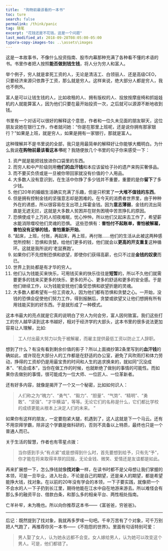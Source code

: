 ```yaml
---
title:  "购物前最该看的一本书"
toc: ture
search: false
permalink: /think/panic
tag: 随笔
excerpt: "花钱还是不花钱，这是一个问题"
last_modified_at: 2018-09-28T08:05:00-05:00
typora-copy-images-to: ..\assets\images
---
```


这是一本故事书，不像什么投资指南、股市内幕那种充满了各种看不懂的术语的书。书里作者把人按照**能否做到钱生钱**，将人分为穷人和富人。

举个例子，穷人就是拿死工资的人，无论是清洁工、白领丽人、还是高级CEO，只要经济来源只依靠于工资，那么就是穷人。这样来说，绝大部分人都是穷人，我也不例外。

富人是可以让钱生钱的人，比如收租的人、拥有版权的人、投放按摩座椅和抓娃娃机的人就能算富人，因为他们只要在最开始投资一次，之后就可以源源不断地收到钱。

书里有一个对话可以很好的解释这个意思，作者和一位久未见面的朋友聊天，这位朋友说她在银行工作，作者就问她：“你是在那里上班呢，还是说你拥有那家银行？”如果是上班，就是穷人，如果是拥有一家银行，那就是富人。

这种理解并不是书里说的全部，我只是用最简单的解释好让你能够大概明白。为什么我说**在购物前最该看这本书**呢？我随便放几个书里的句子你来感受一下：

1. 资产就是能把钱放进你口袋里的东西。 
2. 而穷人和中产阶级则用**他们的血汗钱**和本应该留给子孙的遗产来购买奢侈品。 
3. 而不要买负债或是一旦被你带回家就没有价值的个人用品。 
4. 大多数人没有意识到，在生活中你挣了多少钱并不重要，重要的是你**留下**了多少钱。 
5. 他们20年的婚姻生活确实充满了乐趣，但是只积累了**一大堆不值钱的东西**。 
6. 但是拥有控制金钱的坚强意志却是困难的。在今天的消费者世界里，由于种种外在的诱惑，所以很容易在支出项上挥霍金钱。因为**意志薄弱**，金钱的流出简直是无遮无拦，这就是大多数人贫困并在财务困境中苦苦挣扎的原因。 
7. 恐惧使成千上万的人彻夜难眠，忧心忡忡。所以他们又起床去工作了，希望薪水能消除噬咬他们灵魂的恐惧。 这些恐惧有：**害怕付不起账单，害怕被解雇，害怕没有足够的钱，害怕重新开始**。 
8. “起床，上班，付账，再起床，再上班，再付账……他们的生活从此被这两种感觉所控制：恐惧和贪婪。给他们更多的钱，他们就会以**更高的开支重复**这种循环。这就是我所说的‘老鼠赛跑’。 
9. 如果你们不先控制恐惧和欲望，即使你们获得高薪，也只不过是**金钱的奴隶**而已。 
10. 世界上到处都是有才华的穷人。 
11. 他们认为钱能买来快乐，可用钱买来的快乐往往是**短暂**的，所以不久他们就需要更多的钱来买更多的快乐、更多的开心、更多的舒适和更多的安全感。于是他们继续工作，以为钱能安抚他们备受恐惧和欲望折磨的灵魂。
12. 大多数人都希望有一份工资收入，因为他们都有恐惧和贪婪之心。一开始，没钱的恐惧会促使他们努力工作，得到报酬后，贪婪或欲望又让他们想拥有所有用钱能买到的好东西。于是就形成了一种模式。 

这本书最大的亮点就是它真的说明白了穷人为何会穷，富人因何致富。我们这些打工的穷人越早读到这本书越好，相对于经济学的大部头，这本书里的很多说法更加容易让人理解，比如:

>  工人付出最大努力以免于被解雇，而雇主提供最低工资以防止工人辞职。 

想到了什么？有没有看到剩余价值的影子？所以上面摘抄第2条里写到的**血汗钱**的确如此，或许现在大部分人的工作都是在舒适的办公室，避免了风吹雨打和体力劳动，挣得的工资却仍是用最宝贵的时间和人生的追求换来的，就如同“沉没成本”、“机会成本”，当你在做工作的时候，也就断绝了做别的事情的可能性。而如果你去做别的事情，很可能成为一位大师、一位匠人、一位革新者。

还有好多内容，就像是揭开了一个又一个秘密，比如如何识人：

> 人们称之为“魄力”、“勇气”、“毅力”、“胆量”、“气势”、“精明”、“勇敢”、“坚强”、“才华横溢”，等等。无论它们的名称是什么，它们都比学校的成绩更能从根本上决定人们的未来。 ”

如果你有这样的朋友，一定要抱紧大腿，机遇到了，这人这就是下一个马云。还有不用崇拜学霸，除非这个学霸是做科研的，否则不具备以上特质，最终也只是一个普通人而已。

关于生活的智慧，作者也有零星点拨：

> 当你感到手头“有点紧”或是想得到什么时，首先要想到给予，只有先“予”，你才能在将来取得丰厚的回报，无论金钱、微笑、爱情还是友谊都是如此。 

再来扩展想一下，怎么挣钱就像**找对象**一样，在读书时都不是父母想让我们掌握的本领，可是一旦毕业，进入社会，不论是自己的期望，还是亲人的期望，都是希望能挣大钱，找对象。在以前的20年没有学会的本领，一下子要实践，就像把一个不会水的人一下子扔到长江里，期待他能在江水中自在地游来游去。所以难怪会有那么多的融资平台、借款白条，和那么多的相亲平台、两性相处指南。

亡羊补牢，未为晚也。所以向你推荐这本书——《富爸爸，穷爸爸》。

-----

后记：既然提到了找对象，我就再多罗嗦一句吧。千辛万苦有了个对象，可千万别把人气跑了，再推荐你另一本书——《不抱怨的世界》。里面有句话特别可爱：

> 男人娶了女人，认为她永远都不会变。女人嫁给男人，认为她可以改变这个男人。可是，他们都错了。 

